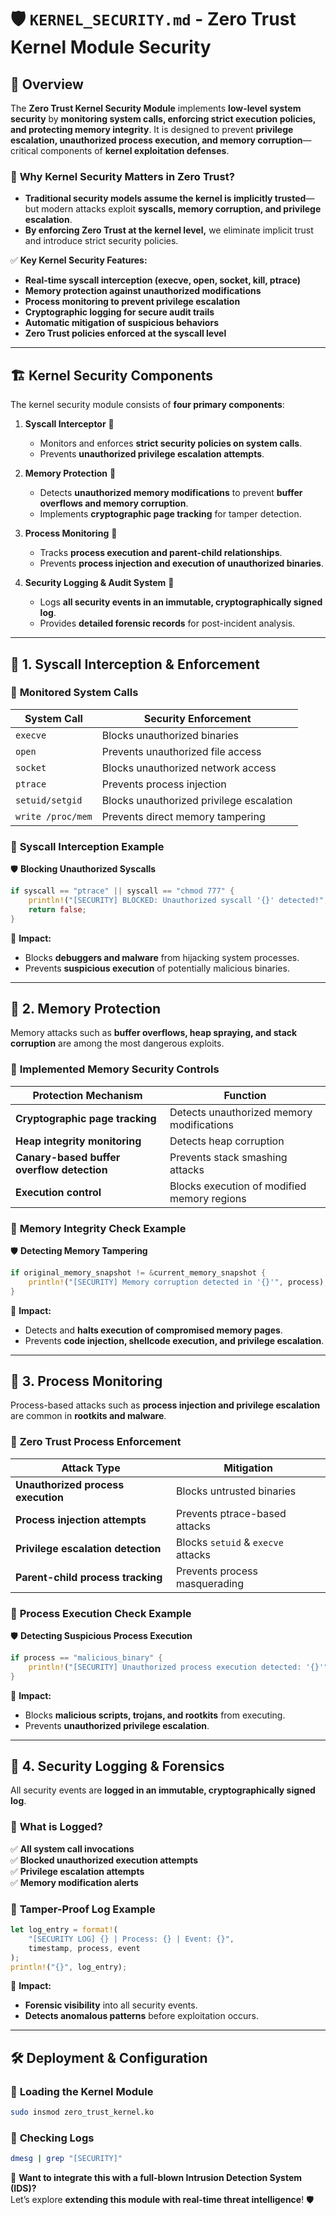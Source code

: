 # 🛡️ `KERNEL_SECURITY.md` - Zero Trust Kernel Module Security

## 📌 **Overview**

The **Zero Trust Kernel Security Module** implements **low-level system security** by **monitoring system calls, enforcing strict execution policies, and protecting memory integrity**. It is designed to prevent **privilege escalation, unauthorized process execution, and memory corruption**—critical components of **kernel exploitation defenses**.

### 🔹 **Why Kernel Security Matters in Zero Trust?**
- **Traditional security models assume the kernel is implicitly trusted**—but modern attacks exploit **syscalls, memory corruption, and privilege escalation**.
- **By enforcing Zero Trust at the kernel level,** we eliminate implicit trust and introduce strict security policies.

✅ **Key Kernel Security Features:**
- **Real-time syscall interception (execve, open, socket, kill, ptrace)**
- **Memory protection against unauthorized modifications**
- **Process monitoring to prevent privilege escalation**
- **Cryptographic logging for secure audit trails**
- **Automatic mitigation of suspicious behaviors**
- **Zero Trust policies enforced at the syscall level**

---

## 🏗️ **Kernel Security Components**
The kernel security module consists of **four primary components**:

1. **Syscall Interceptor** 🛑  
   - Monitors and enforces **strict security policies on system calls**.
   - Prevents **unauthorized privilege escalation attempts**.
  
2. **Memory Protection** 🔐  
   - Detects **unauthorized memory modifications** to prevent **buffer overflows and memory corruption**.
   - Implements **cryptographic page tracking** for tamper detection.
  
3. **Process Monitoring** 👀  
   - Tracks **process execution and parent-child relationships**.
   - Prevents **process injection and execution of unauthorized binaries**.

4. **Security Logging & Audit System** 📝  
   - Logs **all security events in an immutable, cryptographically signed log**.
   - Provides **detailed forensic records** for post-incident analysis.

---

## 🛑 **1. Syscall Interception & Enforcement**

### 🔹 **Monitored System Calls**
| **System Call**   | **Security Enforcement** |
|-------------------|-------------------------|
| `execve`         | Blocks unauthorized binaries |
| `open`           | Prevents unauthorized file access |
| `socket`         | Blocks unauthorized network access |
| `ptrace`         | Prevents process injection |
| `setuid/setgid`  | Blocks unauthorized privilege escalation |
| `write /proc/mem`| Prevents direct memory tampering |

### 🔹 **Syscall Interception Example**
🛡️ **Blocking Unauthorized Syscalls**
```rust
if syscall == "ptrace" || syscall == "chmod 777" {
    println!("[SECURITY] BLOCKED: Unauthorized syscall '{}' detected!", syscall);
    return false;
}
```
🚨 **Impact:**
- Blocks **debuggers and malware** from hijacking system processes.
- Prevents **suspicious execution** of potentially malicious binaries.

---

## 🔐 **2. Memory Protection**
Memory attacks such as **buffer overflows, heap spraying, and stack corruption** are among the most dangerous exploits.

### 🔹 **Implemented Memory Security Controls**
| **Protection Mechanism** | **Function** |
|--------------------------|-------------|
| **Cryptographic page tracking** | Detects unauthorized memory modifications |
| **Heap integrity monitoring** | Detects heap corruption |
| **Canary-based buffer overflow detection** | Prevents stack smashing attacks |
| **Execution control** | Blocks execution of modified memory regions |

### 🔹 **Memory Integrity Check Example**
🛡️ **Detecting Memory Tampering**
```rust
if original_memory_snapshot != &current_memory_snapshot {
    println!("[SECURITY] Memory corruption detected in '{}'", process);
}
```
🚨 **Impact:**
- Detects and **halts execution of compromised memory pages**.
- Prevents **code injection, shellcode execution, and privilege escalation**.

---

## 👀 **3. Process Monitoring**
Process-based attacks such as **process injection and privilege escalation** are common in **rootkits and malware**.

### 🔹 **Zero Trust Process Enforcement**
| **Attack Type** | **Mitigation** |
|---------------|--------------|
| **Unauthorized process execution** | Blocks untrusted binaries |
| **Process injection attempts** | Prevents ptrace-based attacks |
| **Privilege escalation detection** | Blocks `setuid` & `execve` attacks |
| **Parent-child process tracking** | Prevents process masquerading |

### 🔹 **Process Execution Check Example**
🛡️ **Detecting Suspicious Process Execution**
```rust
if process == "malicious_binary" {
    println!("[SECURITY] Unauthorized process execution detected: '{}'", process);
}
```
🚨 **Impact:**
- Blocks **malicious scripts, trojans, and rootkits** from executing.
- Prevents **unauthorized privilege escalation**.

---

## 📝 **4. Security Logging & Forensics**
All security events are **logged in an immutable, cryptographically signed log**.

### 🔹 **What is Logged?**
✅ **All system call invocations**  
✅ **Blocked unauthorized execution attempts**  
✅ **Privilege escalation attempts**  
✅ **Memory modification alerts**  

### 🔹 **Tamper-Proof Log Example**
```rust
let log_entry = format!(
    "[SECURITY LOG] {} | Process: {} | Event: {}",
    timestamp, process, event
);
println!("{}", log_entry);
```

🚨 **Impact:**
- **Forensic visibility** into all security events.
- **Detects anomalous patterns** before exploitation occurs.

---

## 🛠️ **Deployment & Configuration**
### 🔹 **Loading the Kernel Module**
```bash
sudo insmod zero_trust_kernel.ko
```
### 🔹 **Checking Logs**
```bash
dmesg | grep "[SECURITY]"
```

🚀 **Want to integrate this with a full-blown Intrusion Detection System (IDS)?**  
Let’s explore **extending this module with real-time threat intelligence**! 🛡️